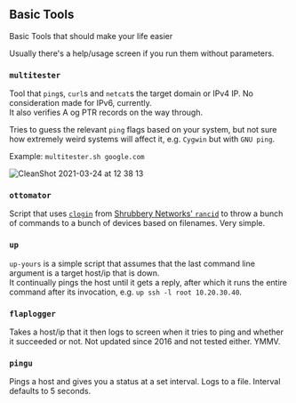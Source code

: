 ## Basic Tools
 Basic Tools that should make your life easier

 Usually there's a help/usage screen if you run them without parameters.

### `multitester`
 Tool that `ping`s, `curl`s and `netcat`s the target domain or IPv4 IP. No consideration made for IPv6, currently.  
 It also verifies A og PTR records on the way through.  
 
 Tries to guess the relevant `ping` flags based on your system, but not sure how extremely weird systems will affect it, e.g. `Cygwin` but with `GNU ping`.  
 
 Example: `multitester.sh google.com`
 
![CleanShot 2021-03-24 at 12 38 13](https://user-images.githubusercontent.com/657507/112304692-129e0780-8c9e-11eb-8c50-8f15c77219d2.png)

### `ottomator`
 Script that uses [`clogin`](https://www.systutorials.com/docs/linux/man/1-clogin/) from [Shrubbery Networks' `rancid`](https://www.shrubbery.net/rancid/) to throw a bunch of commands to a bunch of devices based on filenames. Very simple. 

### `up`
 `up-yours` is a simple script that assumes that the last command line argument is a target host/ip that is down.  
 It continually pings the host until it gets a reply, after which it runs the entire command after its invocation, e.g. `up ssh -l root 10.20.30.40`. 

### `flaplogger`
 Takes a host/ip that it then logs to screen when it tries to ping and whether it succeeded or not. Not updated since 2016 and not tested either. YMMV.

### `pingu`
 Pings a host and gives you a status at a set interval. Logs to a file. Interval defaults to 5 seconds.
